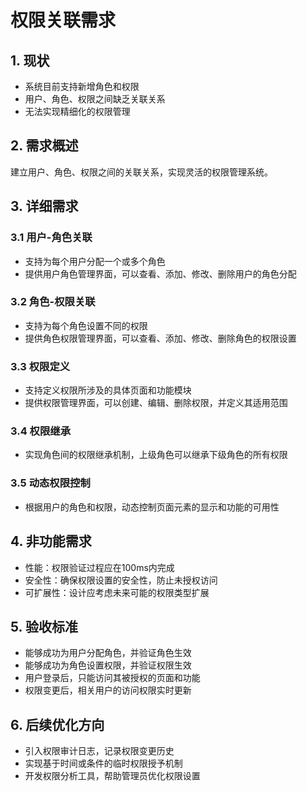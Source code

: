 # 权限关联需求

## 1. 现状
- 系统目前支持新增角色和权限
- 用户、角色、权限之间缺乏关联关系
- 无法实现精细化的权限管理

## 2. 需求概述
建立用户、角色、权限之间的关联关系，实现灵活的权限管理系统。

## 3. 详细需求
### 3.1 用户-角色关联
- 支持为每个用户分配一个或多个角色
- 提供用户角色管理界面，可以查看、添加、修改、删除用户的角色分配

### 3.2 角色-权限关联
- 支持为每个角色设置不同的权限
- 提供角色权限管理界面，可以查看、添加、修改、删除角色的权限设置

### 3.3 权限定义
- 支持定义权限所涉及的具体页面和功能模块
- 提供权限管理界面，可以创建、编辑、删除权限，并定义其适用范围

### 3.4 权限继承
- 实现角色间的权限继承机制，上级角色可以继承下级角色的所有权限

### 3.5 动态权限控制
- 根据用户的角色和权限，动态控制页面元素的显示和功能的可用性

## 4. 非功能需求
- 性能：权限验证过程应在100ms内完成
- 安全性：确保权限设置的安全性，防止未授权访问
- 可扩展性：设计应考虑未来可能的权限类型扩展

## 5. 验收标准
- 能够成功为用户分配角色，并验证角色生效
- 能够成功为角色设置权限，并验证权限生效
- 用户登录后，只能访问其被授权的页面和功能
- 权限变更后，相关用户的访问权限实时更新

## 6. 后续优化方向
- 引入权限审计日志，记录权限变更历史
- 实现基于时间或条件的临时权限授予机制
- 开发权限分析工具，帮助管理员优化权限设置
